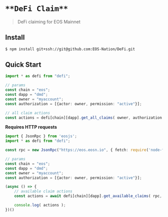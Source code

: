 # `**DeFi Claim**`

> DeFi claiming for EOS Mainnet

## Install

```bash
$ npm install git+ssh://git@github.com:EOS-Nation/DeFi.git
```

## Quick Start

```ts
import * as defi from "defi";

// params
const chain = "eos";
const dapp = "dmd";
const owner = "myaccount";
const authorization = [{actor: owner, permission: "active"}];

// all claim actions
const actions = defi[chain][dapp].get_all_claims( owner, authorization );
```

**Requires HTTP requests**

```ts
import { JsonRpc } from 'eosjs';
import * as defi from "defi";

const rpc = new JsonRpc("https://eos.eosn.io", { fetch: require('node-fetch') });

// params
const chain = "eos";
const dapp = "dmd";
const owner = "myaccount";
const authorization = [{actor: owner, permission: "active"}];

(async () => {
    // available claim actions
    const actions = await defi[chain][dapp].get_available_claims( rpc, owner, authorization );

    console.log( actions );
})()
```
